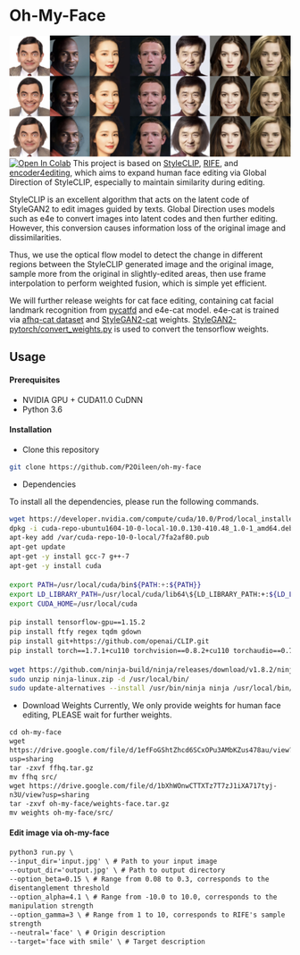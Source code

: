# Oh-My-Face
![image](demo.png)
 [![Open In Colab](https://colab.research.google.com/assets/colab-badge.svg)](https://colab.research.google.com/github/P2Oileen/oh-my-face/blob/main/oh-my-face.ipynb)
This project is based on [StyleCLIP](https://github.com/orpatashnik/StyleCLIP), [RIFE](https://github.com/hzwer/arxiv2020-RIFE), and [encoder4editing](https://github.com/omertov/encoder4editing), which aims to expand human face editing via Global Direction of StyleCLIP, especially to maintain similarity during editing. 

StyleCLIP is an excellent algorithm that acts on the latent code of StyleGAN2 to edit images guided by texts. Global Direction uses models such as e4e to convert images into latent codes and then further editing. However, this conversion causes information loss of the original image and dissimilarities.

Thus, we use the optical flow model to detect the change in different regions between the StyleCLIP generated image and the original image, sample more from the original in slightly-edited areas, then use frame interpolation to perform weighted fusion, which is simple yet efficient.

We will further release weights for cat face editing, containing cat facial landmark recognition from [pycatfd](https://github.com/marando/pycatfd) and e4e-cat model. e4e-cat is trained via [afhq-cat dataset](https://github.com/clovaai/stargan-v2#animal-faces-hq-dataset-afhq) and [StyleGAN2-cat](https://github.com/NVlabs/stylegan2) weights. [StyleGAN2-pytorch/convert_weights.py](https://github.com/rosinality/stylegan2-pytorch/blob/master/convert_weight.py) is used to convert the tensorflow weights.

## Usage

#### Prerequisites

* NVIDIA GPU + CUDA11.0 CuDNN
* Python 3.6

#### Installation

* Clone this repository

```bash
git clone https://github.com/P2Oileen/oh-my-face
```

* Dependencies

To install all the dependencies, please run the following commands.

```bash
wget https://developer.nvidia.com/compute/cuda/10.0/Prod/local_installers/cuda-repo-ubuntu1604-10-0-local-10.0.130-410.48_1.0-1_amd64 -O cuda-repo-ubuntu1604-10-0-local-10.0.130-410.48_1.0-1_amd64.deb
dpkg -i cuda-repo-ubuntu1604-10-0-local-10.0.130-410.48_1.0-1_amd64.deb
apt-key add /var/cuda-repo-10-0-local/7fa2af80.pub
apt-get update
apt-get -y install gcc-7 g++-7
apt-get -y install cuda 

export PATH=/usr/local/cuda/bin${PATH:+:${PATH}}
export LD_LIBRARY_PATH=/usr/local/cuda/lib64\${LD_LIBRARY_PATH:+:${LD_LIBRARY_PATH}}
export CUDA_HOME=/usr/local/cuda

pip install tensorflow-gpu==1.15.2
pip install ftfy regex tqdm gdown
pip install git+https://github.com/openai/CLIP.git
pip install torch==1.7.1+cu110 torchvision==0.8.2+cu110 torchaudio==0.7.2 -f https://download.pytorch.org/whl/torch_stable.html

wget https://github.com/ninja-build/ninja/releases/download/v1.8.2/ninja-linux.zip
sudo unzip ninja-linux.zip -d /usr/local/bin/
sudo update-alternatives --install /usr/bin/ninja ninja /usr/local/bin/ninja 1 --force
```

* Download Weights
Currently, We only provide weights for human face editing, PLEASE wait for further weights.
```
cd oh-my-face
wget https://drive.google.com/file/d/1efFoGShtZhcd6SCxOPu3AMbKZus478au/view?usp=sharing
tar -zxvf ffhq.tar.gz
mv ffhq src/
wget https://drive.google.com/file/d/1bXhWOnwCTTXTz7T7zJ1iXA717tyj-n3U/view?usp=sharing
tar -zxvf oh-my-face/weights-face.tar.gz
mv weights oh-my-face/src/
```

#### Edit image via oh-my-face
```
python3 run.py \
--input_dir='input.jpg' \ # Path to your input image
--output_dir='output.jpg' \ # Path to output directory
--option_beta=0.15 \ # Range from 0.08 to 0.3, corresponds to the disentanglement threshold
--option_alpha=4.1 \ # Range from -10.0 to 10.0, corresponds to the manipulation strength
--option_gamma=3 \ # Range from 1 to 10, corresponds to RIFE's sample strength
--neutral='face' \ # Origin description
--target='face with smile' \ # Target description
```

